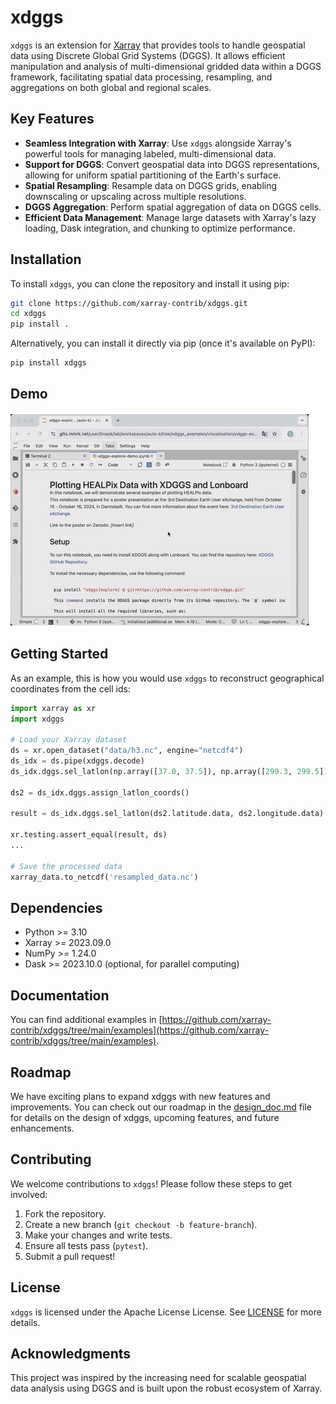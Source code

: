 # xdggs

`xdggs` is an extension for [Xarray](https://xarray.pydata.org/) that provides tools to handle geospatial data using Discrete Global Grid Systems (DGGS). It allows efficient manipulation and analysis of multi-dimensional gridded data within a DGGS framework, facilitating spatial data processing, resampling, and aggregations on both global and regional scales.

## Key Features

- **Seamless Integration with Xarray**: Use `xdggs` alongside Xarray's powerful tools for managing labeled, multi-dimensional data.
- **Support for DGGS**: Convert geospatial data into DGGS representations, allowing for uniform spatial partitioning of the Earth's surface.
- **Spatial Resampling**: Resample data on DGGS grids, enabling downscaling or upscaling across multiple resolutions.
- **DGGS Aggregation**: Perform spatial aggregation of data on DGGS cells.
- **Efficient Data Management**: Manage large datasets with Xarray's lazy loading, Dask integration, and chunking to optimize performance.

## Installation

To install `xdggs`, you can clone the repository and install it using pip:

```bash
git clone https://github.com/xarray-contrib/xdggs.git
cd xdggs
pip install .
```

Alternatively, you can install it directly via pip (once it's available on PyPI):

```bash
pip install xdggs
```

## Demo

![xdggs demo](xdggs-cropped.gif)

## Getting Started

As an example, this is how you would use `xdggs` to reconstruct geographical coordinates from the cell ids:

```python
import xarray as xr
import xdggs

# Load your Xarray dataset
ds = xr.open_dataset("data/h3.nc", engine="netcdf4")
ds_idx = ds.pipe(xdggs.decode)
ds_idx.dggs.sel_latlon(np.array([37.0, 37.5]), np.array([299.3, 299.5]))

ds2 = ds_idx.dggs.assign_latlon_coords()

result = ds_idx.dggs.sel_latlon(ds2.latitude.data, ds2.longitude.data)

xr.testing.assert_equal(result, ds)
...

# Save the processed data
xarray_data.to_netcdf('resampled_data.nc')
```

## Dependencies

- Python >= 3.10
- Xarray >= 2023.09.0
- NumPy >= 1.24.0
- Dask >= 2023.10.0 (optional, for parallel computing)

## Documentation

You can find additional examples in [https://github.com/xarray-contrib/xdggs/tree/main/examples](https://github.com/xarray-contrib/xdggs/tree/main/examples).

## Roadmap

We have exciting plans to expand xdggs with new features and improvements. You can check out our roadmap in the [design_doc.md](design_doc.md) file for details on the design of xdggs, upcoming features, and future enhancements.

## Contributing

We welcome contributions to `xdggs`! Please follow these steps to get involved:

1. Fork the repository.
2. Create a new branch (`git checkout -b feature-branch`).
3. Make your changes and write tests.
4. Ensure all tests pass (`pytest`).
5. Submit a pull request!

## License

`xdggs` is licensed under the Apache License License. See [LICENSE](LICENSE) for more details.

## Acknowledgments

This project was inspired by the increasing need for scalable geospatial data analysis using DGGS and is built upon the robust ecosystem of Xarray.
